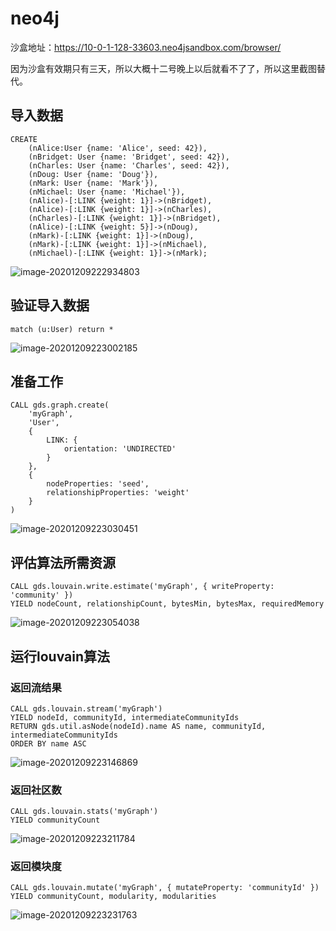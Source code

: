 # neo4j

沙盒地址：https://10-0-1-128-33603.neo4jsandbox.com/browser/

因为沙盒有效期只有三天，所以大概十二号晚上以后就看不了了，所以这里截图替代。

## 导入数据

```
CREATE
	(nAlice:User {name: 'Alice', seed: 42}),
	(nBridget: User {name: 'Bridget', seed: 42}),
	(nCharles: User {name: 'Charles', seed: 42}),
	(nDoug: User {name: 'Doug'}),
	(nMark: User {name: 'Mark'}),
	(nMichael: User {name: 'Michael'}),
	(nAlice)-[:LINK {weight: 1}]->(nBridget),
	(nAlice)-[:LINK {weight: 1}]->(nCharles),
	(nCharles)-[:LINK {weight: 1}]->(nBridget),
	(nAlice)-[:LINK {weight: 5}]->(nDoug),
	(nMark)-[:LINK {weight: 1}]->(nDoug),
	(nMark)-[:LINK {weight: 1}]->(nMichael),
	(nMichael)-[:LINK {weight: 1}]->(nMark);
```

![image-20201209222934803](http://image.hihia.top/Screenshot/image-20201209222934803.png)

## 验证导入数据

```
match (u:User) return *
```

![image-20201209223002185](http://image.hihia.top/Screenshot/image-20201209223002185.png)

## 准备工作

```
CALL gds.graph.create(
    'myGraph',
    'User',
    {
        LINK: {
            orientation: 'UNDIRECTED'
        }
    },
    {
        nodeProperties: 'seed',
        relationshipProperties: 'weight'
    }
)
```

![image-20201209223030451](http://image.hihia.top/Screenshot/image-20201209223030451.png)

## 评估算法所需资源

```
CALL gds.louvain.write.estimate('myGraph', { writeProperty: 'community' })
YIELD nodeCount, relationshipCount, bytesMin, bytesMax, requiredMemory
```

![image-20201209223054038](http://image.hihia.top/Screenshot/image-20201209223054038.png)

## 运行louvain算法

### 返回流结果

```
CALL gds.louvain.stream('myGraph')
YIELD nodeId, communityId, intermediateCommunityIds
RETURN gds.util.asNode(nodeId).name AS name, communityId, intermediateCommunityIds
ORDER BY name ASC
```

![image-20201209223146869](http://image.hihia.top/Screenshot/image-20201209223146869.png)

### 返回社区数

```
CALL gds.louvain.stats('myGraph')
YIELD communityCount
```

![image-20201209223211784](http://image.hihia.top/Screenshot/image-20201209223211784.png)

### 返回模块度

```
CALL gds.louvain.mutate('myGraph', { mutateProperty: 'communityId' })
YIELD communityCount, modularity, modularities
```

![image-20201209223231763](http://image.hihia.top/Screenshot/image-20201209223231763.png)

